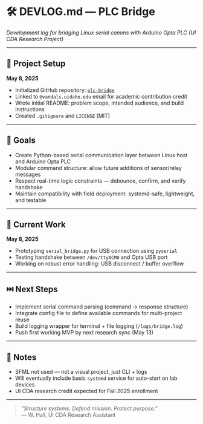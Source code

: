 # 🛠 DEVLOG.md — PLC Bridge

_Development log for bridging Linux serial comms with Arduino Opta PLC (UI CDA Research Project)_

---

## 🔄 Project Setup

**May 8, 2025**  
- Initialized GitHub repository: [`plc-bridge`](https://github.com/tank208/plc-bridge)  
- Linked to `@vandals.uidaho.edu` email for academic contribution credit  
- Wrote initial README: problem scope, intended audience, and build instructions  
- Created `.gitignore` and `LICENSE` (MIT)

---

## 🧰 Goals

- Create Python-based serial communication layer between Linux host and Arduino Opta PLC
- Modular command structure: allow future additions of sensor/relay messages
- Respect real-time logic constraints — debounce, confirm, and verify handshake
- Maintain compatibility with field deployment: systemd-safe, lightweight, and testable

---

## 🧪 Current Work

**May 8, 2025**  
- Prototyping `serial_bridge.py` for USB connection using `pyserial`  
- Testing handshake between `/dev/ttyACM0` and Opta USB port  
- Working on robust error handling: USB disconnect / buffer overflow

---

## ⏭️ Next Steps

- Implement serial command parsing (command → response structure)  
- Integrate config file to define available commands for multi-project reuse  
- Build logging wrapper for terminal + file logging (`/logs/bridge.log`)  
- Push first working MVP by next research sync (May 13)

---

## 📝 Notes

- SFML not used — not a visual project, just CLI + logs  
- Will eventually include basic `systemd` service for auto-start on lab devices  
- UI CDA research credit expected for Fall 2025 enrollment

---

> _"Structure systems. Defend mission. Protect purpose."_  
> — W. Hall, UI CDA Research Assistant
